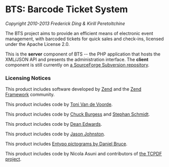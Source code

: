 BTS: Barcode Ticket System
==========================
_Copyright 2010-2013 Frederick Ding & Kirill Peretoltchine_

The BTS project aims to provide an efficient means of electronic event management, with barcoded tickets for quick sales and check-ins, licensed under the Apache License 2.0. 

This is the **server** component of BTS -- the PHP application that hosts the XML/JSON API and presents the administration interface. The **client** component is still currently on [a SourceForge Subversion repository](https://svn.code.sf.net/p/barcodetickets/code/).

### Licensing Notices

This product includes software developed by [Zend](http://www.zend.com/) and the [Zend Framework](http://framework.zend.com/) community.

This product includes code by [Toni Van de Voorde](http://www.devexp.eu/).

This product includes code by [Chuck Burgess](http://pear.php.net/user/ashnazg) and [Stephan Schmidt](http://pear.php.net/user/schst).

This product includes code by [Dean Edwards](http://code.google.com/p/ie7-js/).

This product includes code by [Jason Johnston](http://css3pie.com/).

This product includes [Entypo pictograms by Daniel Bruce](http://www.entypo.com/).

This product includes code by Nicola Asuni and contributors of [the TCPDF project](http://www.tcpdf.org/).
